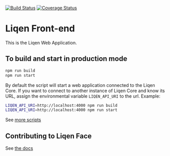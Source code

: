 [![Build Status](https://travis-ci.org/CommonActionForum/liqen-face.svg?branch=master)](https://travis-ci.org/CommonActionForum/liqen-face)
[![Coverage Status](https://coveralls.io/repos/github/CommonActionForum/liqen-face/badge.svg?branch=master)](https://coveralls.io/github/CommonActionForum/liqen-face?branch=master)

# Liqen Front-end

This is the Liqen Web Application.

## To build and start in production mode

```sh
npm run build
npm run start
```

By default the script will start a web application connected to the Liqen Core. If you want to connect to another instance of Liqen Core and know its URL, assign the environmental variable `LIQEN_API_URI` to the url. Example:

```sh
LIQEN_API_URI=http://localhost:4000 npm run build
LIQEN_API_URI=http://localhost:4000 npm run start
```

See [more scripts](/docs/scripts.md)

## Contributing to Liqen Face

See [the docs](docs/README.md)
